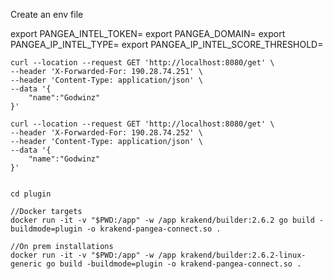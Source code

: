 Create an env file

export PANGEA_INTEL_TOKEN=
export PANGEA_DOMAIN=
export PANGEA_IP_INTEL_TYPE=
export PANGEA_IP_INTEL_SCORE_THRESHOLD=


```
curl --location --request GET 'http://localhost:8080/get' \
--header 'X-Forwarded-For: 190.28.74.251' \
--header 'Content-Type: application/json' \
--data '{
    "name":"Godwinz"
}'

curl --location --request GET 'http://localhost:8080/get' \
--header 'X-Forwarded-For: 190.28.74.252' \
--header 'Content-Type: application/json' \
--data '{
    "name":"Godwinz"
}'


```

```
cd plugin

//Docker targets
docker run -it -v "$PWD:/app" -w /app krakend/builder:2.6.2 go build -buildmode=plugin -o krakend-pangea-connect.so .

//On prem installations
docker run -it -v "$PWD:/app" -w /app krakend/builder:2.6.2-linux-generic go build -buildmode=plugin -o krakend-pangea-connect.so .

```
